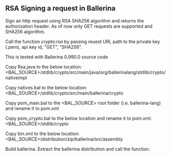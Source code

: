 ## RSA Signing a request in Ballerina

Sign an http request using RSA SHA256 algorithm and returns the authorization header. As of now only GET requests are supported and SHA256 algorithm.

Call the function *crypto:rsa* by passing reuest URI, path to the private key (.pem), api key id, "GET", "SHA256".

This is tested with Ballerina 0.990.0 source code

Copy Rsa.java to the below location:
<BAL_SOURCE>/stdlib/crypto/src/main/java/org/ballerinalang/stdlib/crypto/nativeimpl

Copy natives.bal to the below location:
<BAL_SOURCE>/stdlib/crypto/src/main/ballerina/crypto

Copy pom_main.bal to the <BAL_SOURCE> root folder (i.e. ballerina-lang) and rename it to pom.xml

Copy pom_crypto.bal to the below location and rename it to pom.xml:
<BAL_SOURCE>/stdlib/crypto

Copy bin.xml to the below location:
<BAL_SOURCE>/distribution/zip/ballerina/src/assembly

Build ballerina. Extract the ballerina distribution and call the function.
